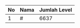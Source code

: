 | No | Nama            | Jumlah Level |
|----|-----------------|--------------|
| 1  | #    |    6637        |
